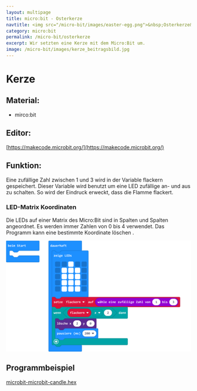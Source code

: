 ```yaml
---
layout: multipage
title: micro:bit - Osterkerze
navtitle: <img src="/micro-bit/images/easter-egg.png">&nbsp;Osterkerze&nbsp;<img src="/micro-bit/images/vcp-meet.png" title="Dieses Angebot kann auch über VCP-Meet genutzt werden.">
category: micro:bit
permalink: /micro-bit/osterkerze
excerpt: Wir setzten eine Kerze mit dem Micro:Bit um.
image: /micro-bit/images/kerze_beitragsbild.jpg
---
```


# Kerze



## Material:

+ mirco:bit

## Editor:

[https://makecode.microbit.org/](https://makecode.microbit.org/)

## Funktion:

Eine zufällige Zahl zwischen 1 und 3 wird in der Variable flackern gespeichert.
Dieser Variable wird benutzt um eine LED zufällige an- und aus zu schalten. So wird der Eindruck erweckt, dass die Flamme flackert.

### LED-Matrix Koordinaten

Die LEDs auf einer Matrix des Micro:Bit sind in Spalten und Spalten angeordnet. Es werden immer Zahlen von 0 bis 4 verwendet. Das Programm kann eine bestimmte Koordinate löschen
.

![](images/microbit-Screenshot_candle.png)

## Programmbeispiel

[microbit-microbit-candle.hex](appendix/microbit-microbit-candle.hex)
